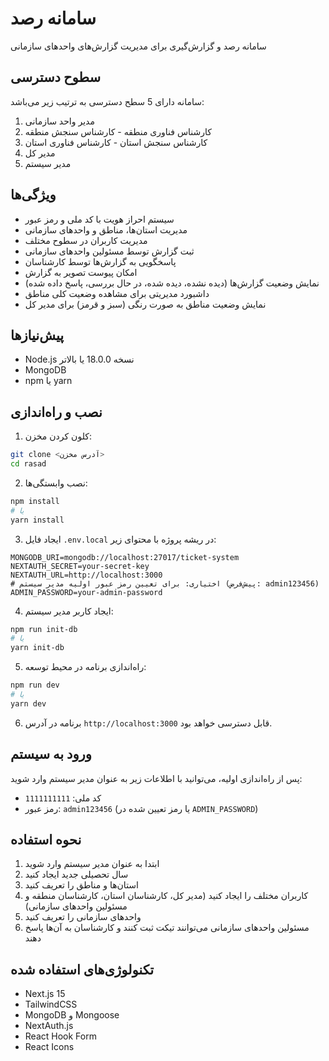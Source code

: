 # سامانه رصد

سامانه رصد و گزارش‌گیری برای مدیریت گزارش‌های واحدهای سازمانی

## سطوح دسترسی

سامانه دارای 5 سطح دسترسی به ترتیب زیر می‌باشد:

1. مدیر واحد سازمانی
2. کارشناس فناوری منطقه - کارشناس سنجش منطقه
3. کارشناس سنجش استان - کارشناس فناوری استان
4. مدیر کل
5. مدیر سیستم

## ویژگی‌ها

- سیستم احراز هویت با کد ملی و رمز عبور
- مدیریت استان‌ها، مناطق و واحدهای سازمانی
- مدیریت کاربران در سطوح مختلف
- ثبت گزارش توسط مسئولین واحدهای سازمانی
- پاسخگویی به گزارش‌ها توسط کارشناسان
- امکان پیوست تصویر به گزارش
- نمایش وضعیت گزارش‌ها (دیده نشده، دیده شده، در حال بررسی، پاسخ داده شده)
- داشبورد مدیریتی برای مشاهده وضعیت کلی مناطق
- نمایش وضعیت مناطق به صورت رنگی (سبز و قرمز) برای مدیر کل

## پیش‌نیازها

- Node.js نسخه 18.0.0 یا بالاتر
- MongoDB
- npm یا yarn

## نصب و راه‌اندازی

1. کلون کردن مخزن:

```bash
git clone <آدرس مخزن>
cd rasad
```

2. نصب وابستگی‌ها:

```bash
npm install
# یا
yarn install
```

3. ایجاد فایل `.env.local` در ریشه پروژه با محتوای زیر:

```
MONGODB_URI=mongodb://localhost:27017/ticket-system
NEXTAUTH_SECRET=your-secret-key
NEXTAUTH_URL=http://localhost:3000
# اختیاری: برای تعیین رمز عبور اولیه مدیر سیستم (پیش‌فرض: admin123456)
ADMIN_PASSWORD=your-admin-password
```

4. ایجاد کاربر مدیر سیستم:

```bash
npm run init-db
# یا
yarn init-db
```

5. راه‌اندازی برنامه در محیط توسعه:

```bash
npm run dev
# یا
yarn dev
```

6. برنامه در آدرس `http://localhost:3000` قابل دسترسی خواهد بود.

## ورود به سیستم

پس از راه‌اندازی اولیه، می‌توانید با اطلاعات زیر به عنوان مدیر سیستم وارد شوید:

- کد ملی: `1111111111`
- رمز عبور: `admin123456` (یا رمز تعیین شده در `ADMIN_PASSWORD`)

## نحوه استفاده

1. ابتدا به عنوان مدیر سیستم وارد شوید
2. سال تحصیلی جدید ایجاد کنید
3. استان‌ها و مناطق را تعریف کنید
4. کاربران مختلف را ایجاد کنید (مدیر کل، کارشناسان استان، کارشناسان منطقه و مسئولین واحدهای سازمانی)
5. واحدهای سازمانی را تعریف کنید
6. مسئولین واحدهای سازمانی می‌توانند تیکت ثبت کنند و کارشناسان به آن‌ها پاسخ دهند

## تکنولوژی‌های استفاده شده

- Next.js 15
- TailwindCSS
- MongoDB و Mongoose
- NextAuth.js
- React Hook Form
- React Icons
